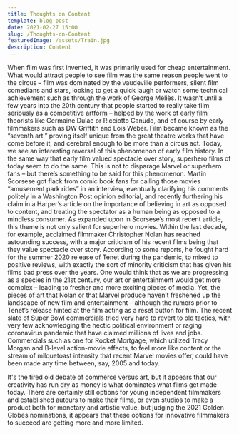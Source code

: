 ```yaml
---
title: Thoughts on Content
template: blog-post
date: 2021-02-27 15:00
slug: /Thoughts-on-Content
featuredImage: /assets/Train.jpg
description: Content
---
```



When film was first invented, it was primarily used for cheap entertainment. What would attract people to see film was the same reason people went to the circus – film was dominated by the vaudeville performers, silent film comedians and stars, looking to get a quick laugh or watch some technical achievement such as through the work of George Méliès. It wasn’t until a few years into the 20th century that people started to really take film seriously as a competitive artform – helped by the work of early film theorists like Germaine Dulac or Ricciotto Canudo, and of course by early filmmakers such as DW Griffith and Lois Weber. Film became known as the “seventh art,” proving itself unique from the great theatre works that have come before it, and cerebral enough to be more than a circus act. Today, we see an interesting reversal of this phenomenon of early film history. In the same way that early film valued spectacle over story, superhero films of today seem to do the same. This is not to disparage Marvel or superhero fans – but there’s something to be said for this phenomenon. Martin Scorsese got flack from comic book fans for calling those movies “amusement park rides” in an interview, eventually clarifying his comments politely in a Washington Post opinion editorial, and recently furthering his claim in a Harper’s article on the importance of believing in art as opposed to content, and treating the spectator as a human being as opposed to a mindless consumer. As expanded upon in Scorsese’s most recent article, this theme is not only salient for superhero movies. Within the last decade, for example, acclaimed filmmaker Christopher Nolan has reached astounding success, with a major criticism of his recent films being that they value spectacle over story. According to some reports, he fought hard for the summer 2020 release of Tenet during the pandemic, to mixed to positive reviews, with exactly the sort of minority criticism that has given his films bad press over the years. One would think that as we are progressing as a species in the 21st century, our art or entertainment would get more complex – leading to fresher and more exciting pieces of media. Yet, the pieces of art that Nolan or that Marvel produce haven’t freshened up the landscape of new film and entertainment – although the rumors prior to Tenet’s release hinted at the film acting as a reset button for film. The recent slate of Super Bowl commercials tried very hard to revert to old tactics, with very few acknowledging the hectic political environment or raging coronavirus pandemic that have claimed millions of lives and jobs. Commercials such as one for Rocket Mortgage, which utilized Tracy Morgan and B-level action-movie effects, to feel more like content or the stream of milquetoast intensity that recent Marvel movies offer, could have been made any time between, say, 2005 and today.


It's the tired old debate of commerce versus art, but it appears that our creativity has run dry as money is what dominates what films get made today. There are certainly still options for young independent filmmakers and established auteurs to make their films, or even studios to make a product both for monetary and artistic value, but judging the 2021 Golden Globes nominations, it appears that these options for innovative filmmakers to succeed are getting more and more limited.
